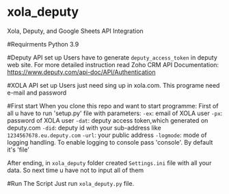 # xola_deputy
Xola, Deputy, and Google Sheets API Integration

#Requirments
Python 3.9

#Deputy API set up
Users have to generate `deputy_access_token` in deputy web site.
For more detailed instruction read Zoho CRM API Documentation: https://www.deputy.com/api-doc/API/Authentication

#XOLA API set up
Users just need sing up in xola.com. This programe need e-mail and password

#First start
When you clone this repo and want to start programme:
First of all u have to run 'setup.py' file with parameters:
`-ex`: email of XOLA user
`-px`: password of XOLA user
`-dat`: deputy access token,which generated on deputy.com
`-did`: deputy id with your sub-address like `1234567678.eu.deputy.com`
`-url`: your public address
`-logmode`: mode of logging handling. To enable logging to console pass 'console'. By default it's 'file'

After ending, in `xola_deputy` folder created `Settings.ini` file with all your data. So next time u have not to input all of them

#Run The Script
Just run `xola_deputy.py` file.


 

